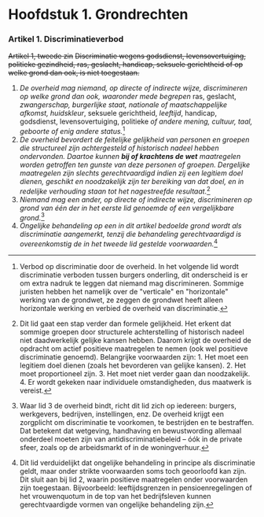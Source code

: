 # Hoofdstuk 1. Grondrechten
### Artikel 1. Discriminatieverbod
~~Artikel 1, tweede zin~~
~~Discriminatie wegens godsdienst, levensovertuiging, politieke gezindheid, ras, geslacht, handicap, seksuele gerichtheid of op welke grond dan ook, is niet toegestaan.~~

   1. *De overheid mag niemand, op directe of indirecte wijze, discrimineren op welke grond dan ook, waaronder mede begrepen* ras, geslacht, *zwangerschap, burgerlijke staat, nationale of maatschappelijke afkomst, huidskleur*, seksuele gerichtheid, *leeftijd*, handicap, godsdienst, levensovertuiging, politieke *of andere mening, cultuur, taal, geboorte of enig andere status.*[^3]
   2. *De overheid bevordert de feitelijke gelijkheid van personen en groepen die structureel zijn achtergesteld of historisch nadeel hebben ondervonden. Daartoe kunnen **bij of krachtens de wet** maatregelen worden getroffen ten gunste van deze personen of groepen. Dergelijke maatregelen zijn slechts gerechtvaardigd indien zij een legitiem doel dienen, geschikt en noodzakelijk zijn ter bereiking van dat doel, en  in redelijke verhouding staan tot het nagestreefde resultaat.*[^2]
   3. *Niemand mag een ander, op directe of indirecte wijze, discrimineren op grond van één der in het eerste lid genoemde of een vergelijkbare grond.*[^4]
   4. *Ongelijke behandeling op een in dit artikel bedoelde grond wordt als discriminatie aangemerkt, tenzij die behandeling gerechtvaardigd is overeenkomstig de in het tweede lid gestelde voorwaarden.*[^5]

[^2]: Dit lid gaat een stap verder dan formele gelijkheid. Het erkent dat sommige groepen door structurele achterstelling of historisch nadeel niet daadwerkelijk gelijke kansen hebben. Daarom krijgt de overheid de opdracht om actief positieve maatregelen te nemen (ook wel positieve discriminatie genoemd). Belangrijke voorwaarden zijn: 1. Het moet een legitiem doel dienen (zoals het bevorderen van gelijke kansen). 2. Het moet proportioneel zijn. 3. Het moet niet verder gaan dan noodzakelijk. 4. Er wordt gekeken naar individuele omstandigheden, dus maatwerk is vereist.
[^3]: Verbod op discriminatie door de overheid. In het volgende lid wordt discriminatie verboden tussen burgers onderling, dit onderscheid is er om extra nadruk te leggen dat niemand mag discrimineren. Sommige juristen hebben het namelijk over de "verticale" en "horizontale" werking van de grondwet, ze zeggen de grondwet heeft alleen horizontale werking en verbied de overheid van discriminatie.
[^4]: Waar lid 3 de overheid bindt, richt dit lid zich op iedereen: burgers, werkgevers, bedrijven, instellingen, enz. De overheid krijgt een zorgplicht om discriminatie te voorkomen, te bestrijden en te bestraffen. Dat betekent dat wetgeving, handhaving en bewustwording allemaal onderdeel moeten zijn van antidiscriminatiebeleid – óók in de private sfeer, zoals op de arbeidsmarkt of in de woningverhuur.
[^5]: Dit lid verduidelijkt dat ongelijke behandeling in principe als discriminatie geldt, maar onder strikte voorwaarden soms toch geoorloofd kan zijn. Dit sluit aan bij lid 2, waarin positieve maatregelen onder voorwaarden zijn toegestaan. Bijvoorbeeld: leeftijdsgrenzen in pensioenregelingen of het vrouwenquotum in de top van het bedrijfsleven kunnen gerechtvaardigde vormen van ongelijke behandeling zijn.
